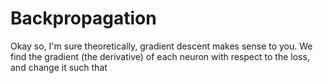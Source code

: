 # Backpropagation
Okay so, I'm sure theoretically, gradient descent makes sense to you. We find the gradient (the derivative) of each neuron with respect to the loss, and change it such that
